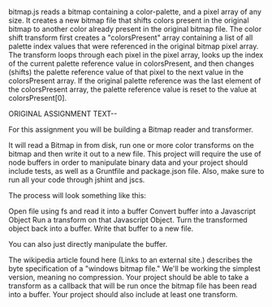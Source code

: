bitmap.js reads a bitmap containing a color-palette, and a pixel array of any size. It creates a new bitmap file that shifts colors present in the original bitmap to another color already present in the original bitmap file. The color shift transform first creates a "colorsPresent" array containing a list of all palette index values that were referenced in the original bitmap pixel array. The transform loops through each pixel in the pixel array, looks up the index of the current palette reference value in colorsPresent, and then changes (shifts) the palette reference value of that pixel to the next value in the colorsPresent array. If the original palette reference was the last element of the colorsPresent array, the palette reference value is reset to the value at colorsPresent[0].


ORIGINAL ASSIGNMENT TEXT--

For this assignment you will be building a Bitmap reader and transformer.

It will read a Bitmap in from disk, run one or more color transforms on the bitmap and then write it out to a new file. This project will require the use of node buffers in order to manipulate binary data and your project should include tests, as well as a Gruntfile and package.json file. Also, make sure to run all your code through jshint and jscs.

The process will look something like this:


Open file using fs and read it into a buffer
Convert buffer into a Javascript Object
Run a transform on that Javascript Object.
Turn the transformed object back into a buffer.
Write that buffer to a new file.


You can also just directly manipulate the buffer.



The wikipedia article found here (Links to an external site.) describes the byte specification of a "windows bitmap file." We'll be working the simplest version, meaning no compression. Your project should be able to take a transform as a callback that will be run once the bitmap file has been read into a buffer. Your project should also include at least one transform.
